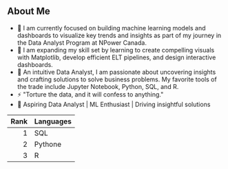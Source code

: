 <picture>

 <source media="(prefers-color-scheme: light)" srcset="D:\JDA Working Files\IMG_7527.JPG">

</picture>

## About Me

- 🔭 I am currently focused on building machine learning models and dashboards to visualize key trends and insights as part of my journey in the Data Analyst Program at NPower Canada.
- 🌱 I am expanding my skill set by learning to create compelling visuals with Matplotlib, develop efficient ELT pipelines, and design interactive dashboards.
- 💬 An intuitive Data Analyst, I am passionate about uncovering insights and crafting solutions to solve business problems. My favorite tools of the trade include Jupyter Notebook, Python, SQL, and R.
- ⚡ "Torture the data, and it will confess to anything."
- 🚀 Aspiring Data Analyst | ML Enthusiast | Driving insightful solutions

| Rank | Languages     |
|-----:|---------------|
|     1|   SQL         |
|     2|  Pythone      |
|     3|   R           |





<!--
**HMomandi/HMomandi** is a ✨ _special_ ✨ repository because its `README.md` (this file) appears on your GitHub profile.


